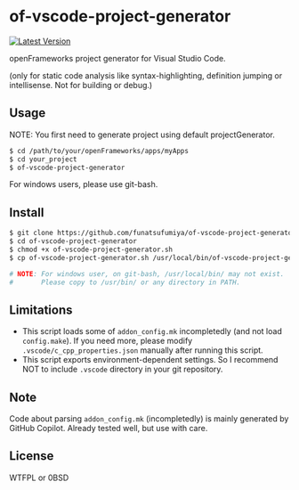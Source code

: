 # of-vscode-project-generator

[![Latest Version](https://img.shields.io/github/tag/funatsufumiya/of-vscode-project-generator.svg?style=flat-square)](https://github.com/funatsufumiya/of-vscode-project-generator/tags)

openFrameworks project generator for Visual Studio Code.

(only for static code analysis like syntax-highlighting, definition jumping or intellisense. Not for building or debug.)

## Usage

NOTE: You first need to generate project using default projectGenerator.

```bash
$ cd /path/to/your/openFrameworks/apps/myApps
$ cd your_project
$ of-vscode-project-generator
```

For windows users, please use git-bash.

## Install

```bash
$ git clone https://github.com/funatsufumiya/of-vscode-project-generator
$ cd of-vscode-project-generator
$ chmod +x of-vscode-project-generator.sh
$ cp of-vscode-project-generator.sh /usr/local/bin/of-vscode-project-generator

# NOTE: For windows user, on git-bash, /usr/local/bin/ may not exist.
#       Please copy to /usr/bin/ or any directory in PATH.
```

## Limitations

- This script loads some of `addon_config.mk` incompletedly (and not load `config.make`). If you need more, please modify `.vscode/c_cpp_properties.json` manually after running this script.
- This script exports environment-dependent settings. So I recommend NOT to include `.vscode` directory in your git repository.

## Note

Code about parsing `addon_config.mk` (incompletedly) is mainly generated by GitHub Copilot.
Already tested well, but use with care.

## License

WTFPL or 0BSD